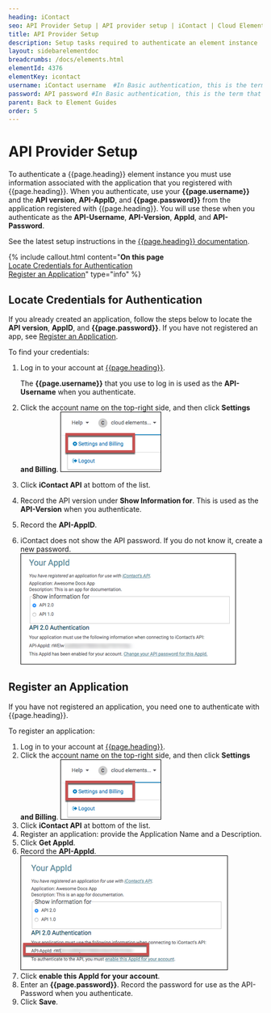 ```yaml
---
heading: iContact
seo: API Provider Setup | API provider setup | iContact | Cloud Elements API Docs
title: API Provider Setup
description: Setup tasks required to authenticate an element instance
layout: sidebarelementdoc
breadcrumbs: /docs/elements.html
elementId: 4376
elementKey: icontact
username: iContact username  #In Basic authentication, this is the term that we have mapped to our "username" parameter
password: API password #In Basic authentication, this is the term that we have mapped to our "password" parameter
parent: Back to Element Guides
order: 5
---
```


# API Provider Setup

To authenticate a {{page.heading}} element instance you must use information associated with the application that you registered with {{page.heading}}. When you authenticate, use your **{{page.username}}** and the **API version**, **API-AppID**,  and **{{page.password}}** from the application registered with {{page.heading}}. You will use these when you authenticate as the **API-Username**, **API-Version**, **AppId**, and **API-Password**.

See the latest setup instructions in the [{{page.heading}} documentation](https://www.icontact.com/developerportal/documentation/start-building).

{% include callout.html content="<strong>On this page</strong></br><a href=#locate-credentials-for-authentication>Locate Credentials for Authentication</a></br><a href=#register-an-application>Register an Application</a>" type="info" %}

## Locate Credentials for Authentication

If you already created an application, follow the steps below to locate the **API version**, **AppID**, and **{{page.password}}**. If you have not registered an app, see [Register an Application](#register-an-application).

To find your credentials:

1. Log in to your account at [{{page.heading}}](https://app.icontact.com).

    The **{{page.username}}** that you use to log in is used as the **API-Username** when you authenticate.

2. Click the account name on the top-right side, and then click **Settings and Billing**.
![Settings and Billing](img/settings-billing.png)
3. Click **iContact API** at bottom of the list.
4. Record the API version under **Show Information for**. This is used as the **API-Version** when you authenticate.
3. Record the **API-AppID**.
4. iContact does not show the API password. If you do not know it, create a new password.
![Key secret and URL](img/icontact-creds.png)

## Register an Application

If you have not registered an application, you need one to authenticate with {{page.heading}}.

To register an application:

1. Log in to your account at [{{page.heading}}](https://app.icontact.com).
2. Click the account name on the top-right side, and then click **Settings and Billing**.
![Settings and Billing](img/settings-billing.png)
3. Click **iContact API** at bottom of the list.
4. Register an application: provide the Application Name and a Description.
2. Click **Get AppId**.
3. Record the **API-AppId**.
![Register App](img/registered.png)
3. Click **enable this AppId for your account**.
4. Enter an **{{page.password}}**. Record the password for use as the API-Password when you authenticate.
4. Click **Save**.
